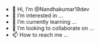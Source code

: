 - 👋 Hi, I’m @Nandhakumar19dev
- 👀 I’m interested in ...
- 🌱 I’m currently learning ...
- 💞️ I’m looking to collaborate on ...
- 📫 How to reach me ...

<!---
Nandhakumar19dev/Nandhakumar19dev is a ✨ special ✨ repository because its `README.md` (this file) appears on your GitHub profile.
You can click the Preview link to take a look at your changes.
--->
